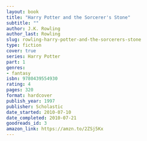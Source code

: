 ```yaml
---
layout: book
title: "Harry Potter and the Sorcerer's Stone"
subtitle: ""
author: J.K. Rowling
author_last: Rowling
slug: rowling-harry-potter-and-the-sorcerers-stone
type: fiction
cover: true
series: Harry Potter
part: 1
genres:
- fantasy
isbn: 9780439554930
rating: 4
pages: 320
format: hardcover
publish_year: 1997
publisher: Scholastic
date_started: 2010-07-10
date_completed: 2010-07-21
goodreads_id: 3
amazon_link: https://amzn.to/2ZSj5Kx
---
```


